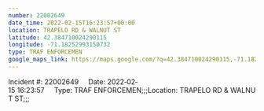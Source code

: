 ```yaml
---
number: 22002649
date_time: 2022-02-15T16:23:57+00:00
location: TRAPELO RD & WALNUT ST
latitude: 42.384710024290115
longitude: -71.18252993150732
type: TRAF ENFORCEMEN
google_maps_link: https://maps.google.com/?q=42.384710024290115,-71.18252993150732
---
```


Incident #: 22002649     Date: 2022‐02‐15 16:23:57     Type: TRAF ENFORCEMEN;;;Location: TRAPELO RD & WALNUT ST;;;
